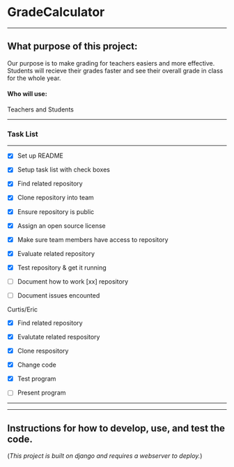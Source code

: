 # GradeCalculator


___

## What purpose of this project: 

Our purpose is to make grading for teachers easiers and more effective. Students will recieve their grades faster and see their overall grade in class for the whole year.




#### Who will use: 
Teachers and Students

___


### Task List
___

- [X] Set up README
- [X] Setup task list with check boxes
- [X] Find related repository
- [X] Clone repository into team
- [X] Ensure repository is public
- [X] Assign an open source license
- [X] Make sure team members have access to repository

- [X] Evaluate related repository
- [X] Test repository & get it running
- [ ] Document how to work [xx] repository 
- [ ] Document issues encounted



Curtis/Eric
- [X] Find related repository
- [X] Evalutate related respository
- [X] Clone respository
- [X] Change code
- [X] Test program
- [ ] Present program




___
___



## Instructions for how to develop, use, and test the code.

(*This project is built on django and requires a webserver to deploy.*)
